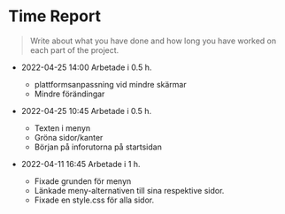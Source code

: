 # Time Report

> Write about what you have done and how long you have worked on each part of the project.

- 2022-04-25 14:00 Arbetade i 0.5 h.
  - plattformsanpassning vid mindre skärmar
  - Mindre förändingar

- 2022-04-25 10:45 Arbetade i 0.5 h.
  - Texten i menyn
  - Gröna sidor/kanter
  - Början på inforutorna på startsidan

- 2022-04-11 16:45 Arbetade i 1 h.
  - Fixade grunden för menyn
  - Länkade meny-alternativen till sina respektive sidor.
  - Fixade en style.css för alla sidor.
